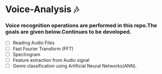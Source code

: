 #  Voice-Analysis :notes: 

### Voice recognition operations are performed in this repo.The goals are given below.Continues to be developed.

- [ ] Reading Audio Files
- [ ] Fast Fourier Transform (FFT)
- [ ] Spectrogram
- [ ] Feature extraction from Audio signal
- [ ] Genre classification using Artificial Neural Networks(ANN).
